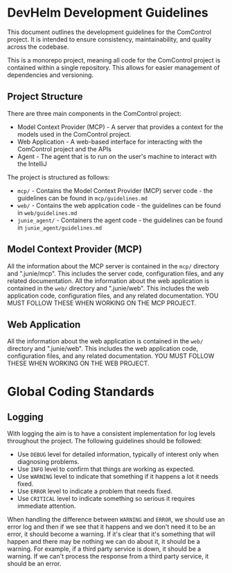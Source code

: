 DevHelm Development Guidelines
==============================

This document outlines the development guidelines for the ComControl project. It is intended to ensure consistency, maintainability, and quality across the codebase.

This is a monorepo project, meaning all code for the ComControl project is contained within a single repository. This allows for easier management of dependencies and versioning.

## Project Structure

There are three main components in the ComControl project:

* Model Context Provider (MCP) - A server that provides a context for the models used in the ComControl project.
* Web Application - A web-based interface for interacting with the ComControl project and the APIs
* Agent - The agent that is to run on the user's machine to interact with the IntelliJ

The project is structured as follows:

* `mcp/` - Contains the Model Context Provider (MCP) server code - the guidelines can be found in `mcp/guidelines.md`
* `web/` - Contains the web application code - the guidelines can be found in `web/guidelines.md`
* `junie_agent/` - Containers the agent code - the guidelines can be found in `junie_agent/guidelines.md`

## Model Context Provider (MCP)

All the information about the MCP server is contained in the `mcp/` directory and ".junie/mcp". This includes the server code, configuration files, and any related documentation. All the information about the web application is contained in the `web/` directory and ".junie/web". This includes the web application code, configuration files, and any related documentation. YOU MUST FOLLOW THESE WHEN WORKING ON THE MCP PROJECT.

## Web Application

All the information about the web application is contained in the `web/` directory and ".junie/web". This includes the web application code, configuration files, and any related documentation. YOU MUST FOLLOW THESE WHEN WORKING ON THE WEB PROJECT.

# Global Coding Standards

## Logging

With logging the aim is to have a consistent implementation for log levels throughout the project. The following guidelines should be followed:

* Use `DEBUG` level for detailed information, typically of interest only when diagnosing problems.
* Use `INFO` level to confirm that things are working as expected.
* Use `WARNING` level to indicate that something if it happens a lot it needs fixed.
* Use `ERROR` level to indicate a problem that needs fixed.
* Use `CRITICAL` level to indicate something so serious it requires immediate attention.

When handling the difference between `WARNING` and `ERROR`, we should use an error log and then if we see that it happens and we don't need it to be an error, it should become a warning. If it's clear that it's something that will happen and there may be nothing we can do about it, it should be a warning. For example, if a third party service is down, it should be a warning. If we can't process the response from a third party service, it should be an error.
